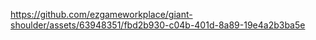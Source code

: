 

https://github.com/ezgameworkplace/giant-shoulder/assets/63948351/fbd2b930-c04b-401d-8a89-19e4a2b3ba5e

